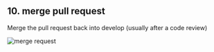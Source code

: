 ## 10. merge pull request

Merge the pull request back into develop (usually after a code review)

![merge request](http://bigcompass.com/presentations/git-flow-demo/images/merge-request.png "merge request")
